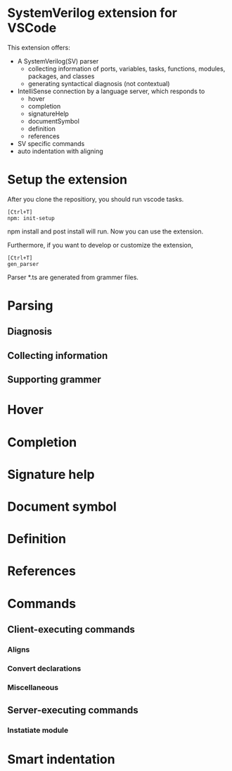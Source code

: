 # SystemVerilog extension for VSCode

This extension offers:
* A SystemVerilog(SV) parser
  * collecting information of ports, variables, tasks, functions, modules, packages, and classes
  * generating syntactical diagnosis (not contextual)
* IntelliSense connection by a language server, which responds to
  * hover
  * completion
  * signatureHelp
  * documentSymbol
  * definition
  * references
* SV specific commands
* auto indentation with aligning

# Setup the extension
After you clone the repositiory, you should run vscode tasks.

```
[Ctrl+T]
npm: init-setup
```

npm install and post install will run.
Now you can use the extension.

Furthermore, if you want to develop or customize the extension, 

```
[Ctrl+T]
gen_parser
```

Parser *.ts are generated from grammer files.


# Parsing
## Diagnosis

## Collecting information

## Supporting grammer

# Hover

# Completion

# Signature help

# Document symbol

# Definition

# References

# Commands

## Client-executing commands
### Aligns

### Convert declarations

### Miscellaneous


## Server-executing commands
### Instatiate module

# Smart indentation

